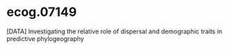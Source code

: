 # ecog.07149
[DATA] Investigating the relative role of dispersal and demographic traits in predictive phylogeography
